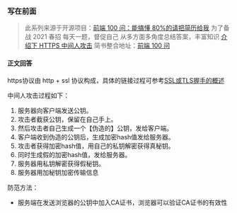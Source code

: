 ### 写在前面

> 此系列来源于开源项目：[前端 100 问：能搞懂 80%的请把简历给我](https://github.com/yygmind/blog/issues/43)
> 为了备战 2021 春招
> 每天一题，督促自己
> 从多方面多角度总结答案，丰富知识
> [介绍下 HTTPS 中间人攻击](https://github.com/Advanced-Frontend/Daily-Interview-Question/issues/142)
> 简书整合地址：[前端 100 问](https://www.jianshu.com/c/70e2e00df1b0)

#### 正文回答

https协议由 http + ssl 协议构成，具体的链接过程可参考[SSL或TLS握手的概述](https://github.com/lvwxx/blog/issues/3)

中间人攻击过程如下：

1. 服务器向客户端发送公钥。
2. 攻击者截获公钥，保留在自己手上。
3. 然后攻击者自己生成一个【伪造的】公钥，发给客户端。
4. 客户端收到伪造的公钥后，生成加密hash值发给服务器。
5. 攻击者获得加密hash值，用自己的私钥解密获得真秘钥。
6. 同时生成假的加密hash值，发给服务器。
7. 服务器用私钥解密获得假秘钥。
8. 服务器用加秘钥加密传输信息
   
防范方法：

- 服务端在发送浏览器的公钥中加入CA证书，浏览器可以验证CA证书的有效性
